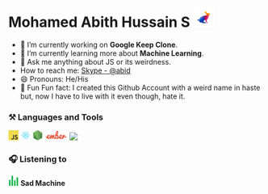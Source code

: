 # Mohamed Abith Hussain S <img height="40" src="https://raw.githubusercontent.com/mum-never-proud/mum-never-proud/master/rabbit-poly.png"> 

- 🔭 I’m currently working on **Google Keep Clone**.
- 🌱 I’m currently learning more about **Machine Learning**.
- 💬 Ask me anything about JS or its weirdness.
- How to reach me: <a href="https://join.skype.com/invite/WZCSoxFMslUG">Skype - @abid</a>
- 😄 Pronouns: He/His
- 🐬 Fun Fun fact: I created this Github Account with a weird name in haste but, now I have to live with it even though, hate it.

### ⚒️ Languages and Tools

<code><img height="20" src="https://raw.githubusercontent.com/github/explore/80688e429a7d4ef2fca1e82350fe8e3517d3494d/topics/javascript/javascript.png"></code>
<code><img height="20" src="https://raw.githubusercontent.com/github/explore/80688e429a7d4ef2fca1e82350fe8e3517d3494d/topics/react/react.png"></code>
<code><img height="20" src="https://raw.githubusercontent.com/github/explore/80688e429a7d4ef2fca1e82350fe8e3517d3494d/topics/nodejs/nodejs.png"></code>
<code><img height="20" src="https://raw.githubusercontent.com/emberjs/website/master/source/images/brand/ember_Ember-Light.png"></code>
<code><img height="20" src="https://avatars3.githubusercontent.com/u/18133?s=200&v=4"></code>

### 🎧 Listening to

<img height="20" src="https://raw.githubusercontent.com/mum-never-proud/mum-never-proud/master/equaliser.gif"> **Sad Machine**
